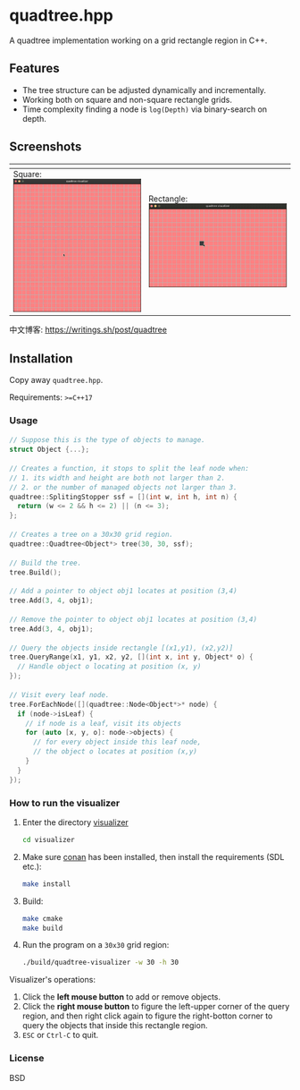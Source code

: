 quadtree.hpp
============

A quadtree implementation working on a grid rectangle region in C++.

## Features

* The tree structure can be adjusted dynamically and incrementally.
* Working both on square and non-square rectangle grids.
* Time complexity finding a node is `log(Depth)` via binary-search on depth.

## Screenshots


| <!-- -->                                           | <!-- -->                                                    |
| -------------------------------------------------- | ----------------------------------------------------------- |
| Square: ![](misc/images/quadtree-square.gif)       | Rectangle: ![](misc/images/quadtree-rectangle.gif)          |


中文博客: https://writings.sh/post/quadtree

## Installation

Copy away `quadtree.hpp`.

Requirements: `>=C++17`

### Usage

```cpp
// Suppose this is the type of objects to manage.
struct Object {...};

// Creates a function, it stops to split the leaf node when:
// 1. its width and height are both not larger than 2.
// 2. or the number of managed objects not larger than 3.
quadtree::SplitingStopper ssf = [](int w, int h, int n) {
  return (w <= 2 && h <= 2) || (n <= 3);
};

// Creates a tree on a 30x30 grid region.
quadtree::Quadtree<Object*> tree(30, 30, ssf);

// Build the tree.
tree.Build();

// Add a pointer to object obj1 locates at position (3,4)
tree.Add(3, 4, obj1);

// Remove the pointer to object obj1 locates at position (3,4)
tree.Add(3, 4, obj1);

// Query the objects inside rectangle [(x1,y1), (x2,y2)]
tree.QueryRange(x1, y1, x2, y2, [](int x, int y, Object* o) {
  // Handle object o locating at position (x, y)
});

// Visit every leaf node.
tree.ForEachNode([](quadtree::Node<Object*>* node) {
  if (node->isLeaf) {
    // if node is a leaf, visit its objects
    for (auto [x, y, o]: node->objects) {
      // for every object inside this leaf node,
      // the object o locates at position (x,y)
    }
  }
});
```

### How to run the visualizer

1. Enter the directory [visualizer](visualizer)

   ```bash
   cd visualizer
   ```

2. Make sure [conan](https://conan.io/) has been installed, then install the requirements (SDL etc.):

   ```bash
   make install
   ```

3. Build:

   ```bash
   make cmake
   make build
   ```

4. Run the program on a `30x30` grid region:

   ```bash
   ./build/quadtree-visualizer -w 30 -h 30
   ```

Visualizer's operations:

1. Click the **left mouse button** to add or remove objects.
2. Click the **right mouse button** to figure the left-upper corner of the query region,
   and then right click again to figure the right-botton corner to query the objects that inside this rectangle region.
3. `ESC` or `Ctrl-C` to quit.


### License

BSD
